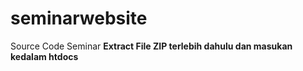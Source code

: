 # seminarwebsite
Source Code Seminar
**Extract File ZIP terlebih dahulu dan masukan kedalam htdocs**

